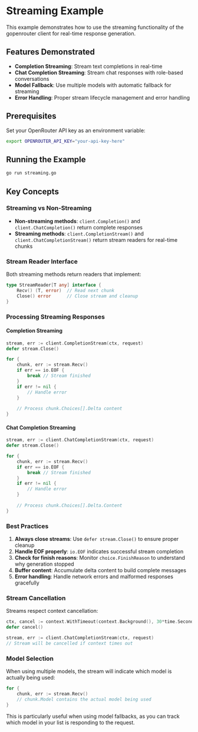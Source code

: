 # Streaming Example

This example demonstrates how to use the streaming functionality of the gopenrouter client for real-time response generation.

## Features Demonstrated

- **Completion Streaming**: Stream text completions in real-time
- **Chat Completion Streaming**: Stream chat responses with role-based conversations
- **Model Fallback**: Use multiple models with automatic fallback for streaming
- **Error Handling**: Proper stream lifecycle management and error handling

## Prerequisites

Set your OpenRouter API key as an environment variable:

```bash
export OPENROUTER_API_KEY="your-api-key-here"
```

## Running the Example

```bash
go run streaming.go
```

## Key Concepts

### Streaming vs Non-Streaming

- **Non-streaming methods**: `client.Completion()` and `client.ChatCompletion()` return complete responses
- **Streaming methods**: `client.CompletionStream()` and `client.ChatCompletionStream()` return stream readers for real-time chunks

### Stream Reader Interface

Both streaming methods return readers that implement:

```go
type StreamReader[T any] interface {
    Recv() (T, error)  // Read next chunk
    Close() error      // Close stream and cleanup
}
```

### Processing Streaming Responses

#### Completion Streaming

```go
stream, err := client.CompletionStream(ctx, request)
defer stream.Close()

for {
    chunk, err := stream.Recv()
    if err == io.EOF {
        break // Stream finished
    }
    if err != nil {
        // Handle error
    }
    
    // Process chunk.Choices[].Delta content
}
```

#### Chat Completion Streaming

```go
stream, err := client.ChatCompletionStream(ctx, request)
defer stream.Close()

for {
    chunk, err := stream.Recv()
    if err == io.EOF {
        break // Stream finished
    }
    if err != nil {
        // Handle error
    }
    
    // Process chunk.Choices[].Delta.Content
}
```

### Best Practices

1. **Always close streams**: Use `defer stream.Close()` to ensure proper cleanup
2. **Handle EOF properly**: `io.EOF` indicates successful stream completion
3. **Check for finish reasons**: Monitor `choice.FinishReason` to understand why generation stopped
4. **Buffer content**: Accumulate delta content to build complete messages
5. **Error handling**: Handle network errors and malformed responses gracefully

### Stream Cancellation

Streams respect context cancellation:

```go
ctx, cancel := context.WithTimeout(context.Background(), 30*time.Second)
defer cancel()

stream, err := client.ChatCompletionStream(ctx, request)
// Stream will be cancelled if context times out
```

### Model Selection

When using multiple models, the stream will indicate which model is actually being used:

```go
for {
    chunk, err := stream.Recv()
    // chunk.Model contains the actual model being used
}
```

This is particularly useful when using model fallbacks, as you can track which model in your list is responding to the request.